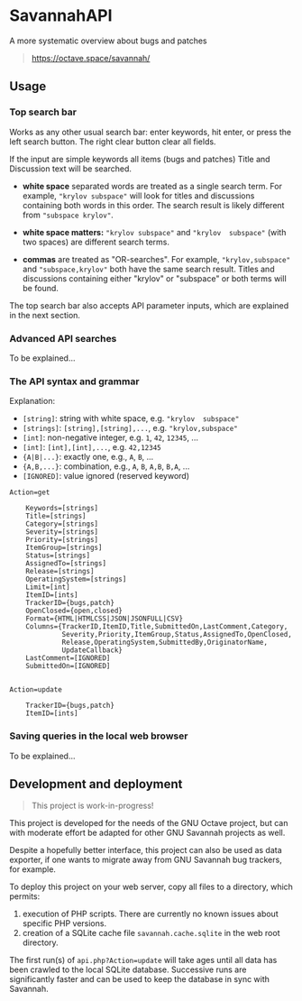 # SavannahAPI

A more systematic overview about bugs and patches

> <https://octave.space/savannah/>


## Usage

### Top search bar

Works as any other usual search bar:
enter keywords, hit enter, or press the left search button.
The right clear button clear all fields.

If the input are simple keywords all items (bugs and patches) Title and
Discussion text will be searched.

- **white space** separated words are treated as a single search term.
  For example, `"krylov subspace"` will look for titles and discussions
  containing both words in this order.  The search result is likely different
  from `"subspace krylov"`.

- **white space matters:** `"krylov subspace"` and `"krylov  subspace"`
  (with two spaces) are different search terms.

- **commas** are treated as "OR-searches".
  For example, `"krylov,subspace"` and `"subspace,krylov"` both have the same
  search result.  Titles and discussions containing either "krylov" or
  "subspace" or both terms will be found.

The top search bar also accepts API parameter inputs,
which are explained in the next section.


### Advanced API searches

To be explained...


### The API syntax and grammar

Explanation:
- `[string]`: string with white space, e.g. `"krylov  subspace"`
- `[strings]`: `[string],[string],...`, e.g. `"krylov,subspace"`
- `[int]`: non-negative integer, e.g. `1`, `42`, `12345`, ...
- `[int]`: `[int],[int],...`, e.g. `42,12345`
- `{A|B|...}`: exactly one, e.g., `A`, `B`, ...
- `{A,B,...}`: combination, e.g., `A`, `B`, `A,B`, `B,A`, ...
- `[IGNORED]`: value ignored (reserved keyword)

```
Action=get

    Keywords=[strings]
    Title=[strings]
    Category=[strings]
    Severity=[strings]
    Priority=[strings]
    ItemGroup=[strings]
    Status=[strings]
    AssignedTo=[strings]
    Release=[strings]
    OperatingSystem=[strings]
    Limit=[int]
    ItemID=[ints]
    TrackerID={bugs,patch}
    OpenClosed={open,closed}
    Format={HTML|HTMLCSS|JSON|JSONFULL|CSV}
    Columns={TrackerID,ItemID,Title,SubmittedOn,LastComment,Category,
             Severity,Priority,ItemGroup,Status,AssignedTo,OpenClosed,
             Release,OperatingSystem,SubmittedBy,OriginatorName,
             UpdateCallback}
    LastComment=[IGNORED]
    SubmittedOn=[IGNORED]


Action=update

    TrackerID={bugs,patch}
    ItemID=[ints]
```


### Saving queries in the local web browser

To be explained...


## Development and deployment

> This project is work-in-progress!

This project is developed for the needs of the GNU Octave project, but can with
moderate effort be adapted for other GNU Savannah projects as well.

Despite a hopefully better interface, this project can also be used as data
exporter, if one wants to migrate away from GNU Savannah bug trackers, for
example.

To deploy this project on your web server, copy all files to a directory,
which permits:
1. execution of PHP scripts.
   There are currently no known issues about specific PHP versions.
2. creation of a SQLite cache file `savannah.cache.sqlite`
   in the web root directory.

The first run(s) of `api.php?Action=update` will take ages until all data
has been crawled to the local SQLite database.  Successive runs are
significantly faster and can be used to keep the database in sync with Savannah.
